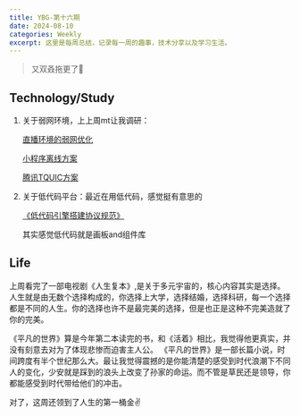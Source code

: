 ```yaml
---
title: YBG-第十六期
date: 2024-08-10
categories: Weekly
excerpt: 这里是每周总结，记录每一周的趣事，技术分享以及学习生活。
---
```


> 又双叒拖更了🤗

## Technology/Study

1. 关于弱网环境，上上周mt让我调研：

   [直播环境的弱网优化](https://cloud.tencent.com/developer/article/1940381)

   [小程序离线方案](https://juejin.cn/post/7075254037431451662)

   [腾讯TQUIC方案](https://m.book118.com/html/2022/0117/5300301240004140.shtm)

2. 关于低代码平台：最近在用低代码，感觉挺有意思的

   [《低代码引擎搭建协议规范》](https://lowcode-engine.cn/site/docs/specs/lowcode-spec)

   其实感觉低代码就是画板and组件库

## Life

上周看完了一部电视剧《人生复本》,是关于多元宇宙的，核心内容其实是选择。人生就是由无数个选择构成的，你选择上大学，选择结婚，选择科研，每一个选择都是不同的人生。你的选择也许不是最完美的选择，但是也正是这种不完美造就了你的完美。

《平凡的世界》算是今年第二本读完的书，和《活着》相比，我觉得他更真实，并没有刻意去对为了体现悲惨而迫害主人公。
《平凡的世界》是一部长篇小说，时间跨度有半个世纪那么大。最让我觉得震撼的是你能清楚的感受到时代浪潮下不同人的变化，少安就是踩到的浪头上改变了孙家的命运。而不管是草民还是领导，你都能感受到时代带给他们的冲击。

对了，这周还领到了人生的第一桶金✌
